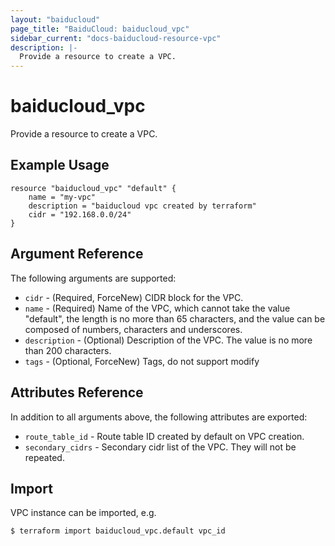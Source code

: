 ```yaml
---
layout: "baiducloud"
page_title: "BaiduCloud: baiducloud_vpc"
sidebar_current: "docs-baiducloud-resource-vpc"
description: |-
  Provide a resource to create a VPC.
---
```


# baiducloud_vpc

Provide a resource to create a VPC.

## Example Usage

```hcl
resource "baiducloud_vpc" "default" {
    name = "my-vpc"
    description = "baiducloud vpc created by terraform"
	cidr = "192.168.0.0/24"
}
```

## Argument Reference

The following arguments are supported:

* `cidr` - (Required, ForceNew) CIDR block for the VPC.
* `name` - (Required) Name of the VPC, which cannot take the value "default", the length is no more than 65 characters, and the value can be composed of numbers, characters and underscores.
* `description` - (Optional) Description of the VPC. The value is no more than 200 characters.
* `tags` - (Optional, ForceNew) Tags, do not support modify

## Attributes Reference

In addition to all arguments above, the following attributes are exported:

* `route_table_id` - Route table ID created by default on VPC creation.
* `secondary_cidrs` - Secondary cidr list of the VPC. They will not be repeated.


## Import

VPC instance can be imported, e.g.

```hcl
$ terraform import baiducloud_vpc.default vpc_id
```


